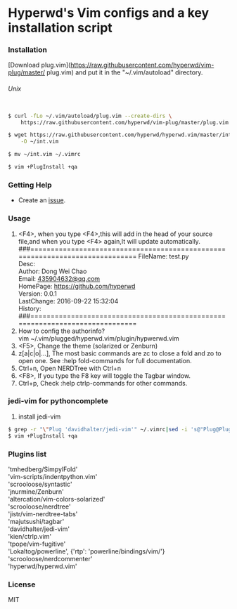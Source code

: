 # Hyperwd's Vim configs and a key installation script                                                                

### Installation

[Download plug.vim](https://raw.githubusercontent.com/hyperwd/vim-plug/master/
plug.vim) and put it in the "~/.vim/autoload" directory.

###### Unix

```sh

$ curl -fLo ~/.vim/autoload/plug.vim --create-dirs \
    https://raw.githubusercontent.com/hyperwd/vim-plug/master/plug.vim

$ wget https://raw.githubusercontent.com/hyperwd/hyperwd.vim/master/int.vim \
    -O ~/int.vim

$ mv ~/int.vim ~/.vimrc

$ vim +PlugInstall +qa


```

### Getting Help

- Create an [issue](https://github.com/hyperwd/hyperwd.vim/issues/new).

### Usage

1.  \<F4\>,    when you type \<F4\>,this will add in the head of your source 
file,and when you type \<F4\> again,It will update automatically.
 ###=============================================================================
 FileName: test.py                                                          
 Desc:                                                               
 Author: Dong Wei Chao                                                 
 Email: 435904632@qq.com                                              
 HomePage: https://github.com/hyperwd                                    
 Version: 0.0.1                                                         
 LastChange: 2016-09-22 15:32:04                                           
 History:                                                               
 ###=============================================================================
2. How to config the authorinfo?  
    vim ~/.vim/plugged/hyperwd.vim/plugin/hypwerwd.vim
3.  \<F5\>,     Change the theme (solarized or Zenburn)
4.  z[a|c|o|...],    The most basic commands are zc to close a fold and zo to open one. See
   :help fold-commands for full documentation.
5.  Ctrl+n,  Open NERDTree with Ctrl+n
6.  \<F8\>,    If you type the F8 key will toggle the Tagbar window.
7.  Ctrl+p,   Check :help ctrlp-commands for other commands.



### jedi-vim for pythoncomplete

1. install jedi-vim
```sh
$ grep -r "\"Plug 'davidhalter/jedi-vim'" ~/.vimrc|sed -i 's@"Plug@Plug@' ~/.vimrc
$ vim +PlugInstall +qa

```

### Plugins list

   'tmhedberg/SimpylFold'                                  
   'vim-scripts/indentpython.vim'                          
   'scrooloose/syntastic'                                  
   'jnurmine/Zenburn'                                      
   'altercation/vim-colors-solarized'                      
   'scrooloose/nerdtree'                                   
   'jistr/vim-nerdtree-tabs'                               
   'majutsushi/tagbar'  
   'davidhalter/jedi-vim'  
   'kien/ctrlp.vim'                                        
   'tpope/vim-fugitive'                                    
   'Lokaltog/powerline', \{'rtp': 'powerline/bindings/vim/'\}   
   'scrooloose/nerdcommenter'                              
   'hyperwd/hyperwd.vim'                                   

### License

MIT

